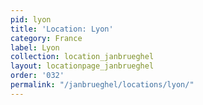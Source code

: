 ```yaml
---
pid: lyon
title: 'Location: Lyon'
category: France
label: Lyon
collection: location_janbrueghel
layout: locationpage_janbrueghel
order: '032'
permalink: "/janbrueghel/locations/lyon/"
---
```

